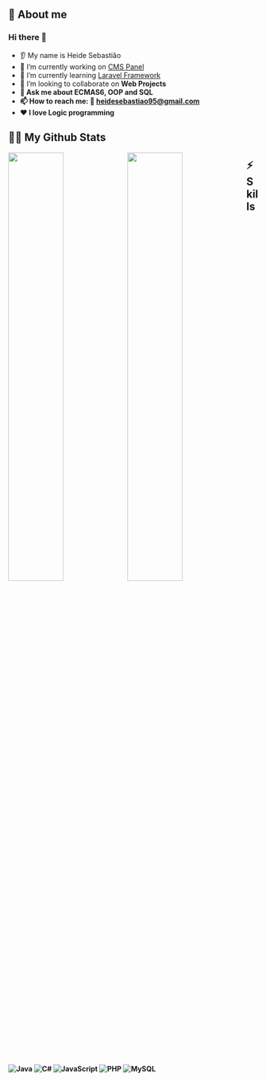 
<a name="about-me"></a>
## 🙂 About me 
### Hi there 👋
* 👂 My name is Heide Sebastião
* 🔭 I’m currently working on <a href="https://github.com/heidesebastiao95/CMS-Panel">CMS Panel<a/>
* 🌱 I’m currently learning <a href="https://laravel.com/">Laravel Framework<a/>
* 🤝 I’m looking to collaborate on <b>Web Projects<b/>
* 💬 Ask me about <b>ECMAS6, OOP and SQL<b/>
* 📫 How to reach me: 📧 heidesebastiao95@gmail.com
* ❤️ I love <b>Logic programming<b/>

<a name="about-me"></a>
## 🖖🏽 My Github Stats
<img align="left" width="47%" src="https://github-readme-stats.vercel.app/api?username=heidesebastiao95&show_icons=true&theme=radical"/>
<img align="left" width="47%" src="https://github-readme-stats.vercel.app/api/top-langs/?username=heidesebastiao95&layout=compact"/>

<a name="about-me"></a>
## ⚡ Skills
![Java](https://img.shields.io/badge/java-%23ED8B00.svg?style=for-the-badge&logo=java&logoColor=white)
![C#](https://img.shields.io/badge/c%23-%23239120.svg?style=for-the-badge&logo=c-sharp&logoColor=white)
![JavaScript](https://img.shields.io/badge/javascript-%23323330.svg?style=for-the-badge&logo=javascript&logoColor=%23F7DF1E)
![PHP](https://img.shields.io/badge/php-%23777BB4.svg?style=for-the-badge&logo=php&logoColor=white)
![MySQL](https://img.shields.io/badge/mysql-%2300f.svg?style=for-the-badge&logo=mysql&logoColor=white)

